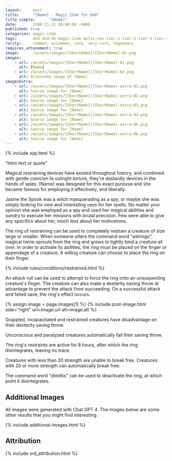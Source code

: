 ```yaml
---
layout:     post
title:      "[Name] - Magic Item for DnD"
title_simple:      "[Name]"
date:       2100-11-21 10:00:00 -0400
published: true
categories: magic-item
tags:       dnd dnd-5e magic-item multi-use tier-1 tier-2 tier-3 tier-4
rarity:     common, uncommon, rare, very-rare, legendary
requires_attunement: true
image:      /assets/images/[ShortName]/[ShortName]-01.png
images:
    - url: /assets/images/[ShortName]/[ShortName]-01.png
      alt: [Name]
    - url: /assets/images/[ShortName]/[ShortName]-02.png
      alt: Alternate image of [Name]
imagesExtra:
    - url: /assets/images/[ShortName]/[ShortName]-extra-01.png
      alt: Source image for [Name]
    - url: /assets/images/[ShortName]/[ShortName]-extra-02.png
      alt: Source image for [Name]
    - url: /assets/images/[ShortName]/[ShortName]-extra-03.png
      alt: Source image for [Name]
    - url: /assets/images/[ShortName]/[ShortName]-extra-04.png
      alt: Source image for [Name]
    - url: /assets/images/[ShortName]/[ShortName]-extra-05.png
      alt: Source image for [Name]
    - url: /assets/images/[ShortName]/[ShortName]-extra-06.png
      alt: Source image for [Name]
---
```


{% include wip.html %}

<p class="read-aloud">
    "Intro text or quote"
</p>

Magical restraining devices have existed throughout history, and combined with gentle coercion to outright torture, they're dastardly devices in the hands of spies. [Name] was designed for this exact purpose and she became famous for employing it effectively, and liberally.

Jasine the Spook was a witch masquerading as a spy, or maybe she was simply looking for new and interesting uses for her spells. No matter your opinion she was employed as a spy and used her magical abilities and sundry to execute her missions with brutal precision. Few were able to give any specifics about her, much less about her motivations.

The ring of restraining can be used to completely restrain a creature of size large or smaller. When someone utters the command word "astringo", magical twine sprouts from the ring and grows to tightly bind a creature all over. In order to activate its abilities, the ring must be placed on the finger or appendage of a creature. A willing creature can choose to place the ring on their finger.

{% include rules/conditions/restrained.html %}

An attack roll can be used to attempt to force the ring onto an unsuspecting creature's finger. The creature can also make a dexterity saving throw at advantage to prevent the attack from succeeding. On a successful attack and failed save, the ring's effect occurs.

{% assign image = page.images[1] %}
{% include post-image.html side="right" url=image.url alt=image.alt %}

Grappled, incapacitated and restrained creatures have disadvantage on their dexterity saving throw.

Unconscious and paralyzed creatures automatically fail their saving throw.

The ring's restraints are active for 8 hours, after which the ring disintegrates, leaving no trace.

Creatures with less than 20 strength are unable to break free. Creatures with 20 or more strength can automatically break free.

The command word "dimittis" can be used to deactivate the ring, at which point it disintegrates.

<div style="clear: both;"></div>

## Additional Images

All images were generated with Chat GPT 4. The images below are some other results that you might find interesting.

{% include additional-images.html %}

## Attribution

{% include srd_attribution.html %}

